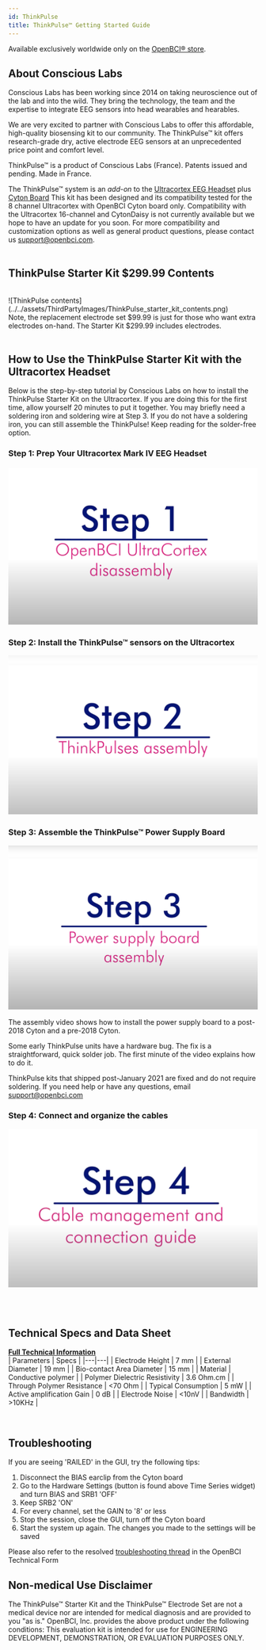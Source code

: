 ```yaml
---
id: ThinkPulse
title: ThinkPulse™ Getting Started Guide
---
```


Available exclusively worldwide only on the [OpenBCI® store](https://shop.openbci.com/products/thinkpulse-active-electrode-kit).

## About Conscious Labs

Conscious Labs has been working since 2014 on taking neuroscience out of the lab and into the wild. They bring the technology, the team and the expertise to integrate EEG sensors into head wearables and hearables.

We are very excited to partner with Conscious Labs to offer this affordable, high-quality biosensing kit to our community. The ThinkPulse™ kit offers research-grade dry, active electrode EEG sensors at an unprecedented price point and comfort level.

ThinkPulse™ is a product of Conscious Labs (France). Patents issued and pending. Made in France.

The ThinkPulse™ system is an *add-on* to the [Ultracortex EEG Headset](https://shop.openbci.com/collections/frontpage/products/ultracortex-mark-iv) plus [Cyton Board](https://shop.openbci.com/collections/frontpage/products/cyton-biosensing-board-8-channel)
This kit has been designed and its compatibility tested for the 8 channel Ultracortex with OpenBCI Cyton board only. Compatibility with the Ultracortex 16-channel and CytonDaisy is not currently available but we hope to have an update for you soon. For more compatibility and customization options as well as general product questions, please contact us support@openbci.com.
<br/>
<br/>

## ThinkPulse Starter Kit $299.99 Contents

<br/>
![ThinkPulse contents](../../assets/ThirdPartyImages/ThinkPulse_starter_kit_contents.png)

<br/>
Note, the replacement electrode set $99.99 is just for those who want extra electrodes on-hand. The Starter Kit $299.99 includes electrodes.
<br/>
<br/>

## How to Use the ThinkPulse Starter Kit with the Ultracortex Headset
Below is the step-by-step tutorial by Conscious Labs on how to install the ThinkPulse Starter Kit on the Ultracortex. If you are doing this for the first time, allow yourself 20 minutes to put it together. You may briefly need a soldering iron and soldering wire at Step 3. If you do not have a soldering iron, you can still assemble the ThinkPulse! Keep reading for the solder-free option.

### Step 1: Prep Your Ultracortex Mark IV EEG Headset

[![Ultracortex prep](../../assets/ThirdPartyImages/ThinkPulse_assembly_step1.png)](https://youtu.be/cKDDvFaZy6s)



### Step 2: Install the ThinkPulse™ sensors on the Ultracortex

[![install sensors](../../assets/ThirdPartyImages/ThinkPulse_assembly_step2.png)](https://youtu.be/KNyI0c5DYu8)


### Step 3: Assemble the ThinkPulse™ Power Supply Board

[![assemble power supply](../../assets/ThirdPartyImages/ThinkPulse_assembly_step3.png)](https://youtu.be/SeceMtiUo40)

The assembly video shows how to install the power supply board to a post-2018 Cyton and a pre-2018 Cyton.

Some early ThinkPulse units have a hardware bug. The fix is a straightforward, quick solder job. The first minute of the video explains how to do it.

ThinkPulse kits that shipped post-January 2021 are fixed and do not require soldering.
If you need help or have any questions, email support@openbci.com


### Step 4: Connect and organize the cables

[![cable management](../../assets/ThirdPartyImages/ThinkPulse_assembly_step4.png)](https://youtu.be/GtcfUNvZlZ0)

<br/>
<br/>

## Technical Specs and Data Sheet

**[Full Technical Information](https://drive.google.com/file/d/1Ri2UPmPH2SrTjYQ8Mj046ciWLGzRxCSl/view?usp=sharing)**
<br/>
| Parameters | Specs |
|---|---|
| Electrode Height | 7 mm |
| External Diameter | 19 mm |
| Bio-contact Area Diameter | 15 mm |
| Material | Conductive polymer |
| Polymer Dielectric Resistivity | 3.6 Ohm.cm |
| Through Polymer Resistance | <70 Ohm |
| Typical Consumption | 5 mW |
| Active amplification Gain | 0 dB |
| Electrode Noise | <10nV |
| Bandwidth | >10KHz |

<br/>

## Troubleshooting

If you are seeing 'RAILED' in the GUI, try the following tips:

1) Disconnect the BIAS earclip from the Cyton board
2) Go to the Hardware Settings (button is found above Time Series widget) and turn BIAS and SRB1 'OFF'
3) Keep SRB2 'ON'
4) For every channel, set the GAIN to '8' or less
5) Stop the session, close the GUI, turn off the Cyton board
6) Start the system up again. The changes you made to the settings will be saved

Please also refer to the resolved [troubleshooting thread](https://openbci.com/forum/index.php?p=/discussion/2869/thinkpulse-active-electrodes-q-a-resolved) in the OpenBCI Technical Form


## Non-medical Use Disclaimer

The ThinkPulse™ Starter Kit and the ThinkPulse™ Electrode Set are not a medical device nor are intended for medical diagnosis and are provided to you "as is." OpenBCI, Inc. provides the above product under the following conditions: This evaluation kit is intended for use for ENGINEERING DEVELOPMENT, DEMONSTRATION, OR EVALUATION PURPOSES ONLY.
